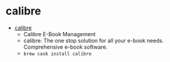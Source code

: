 # calibre
- [calibre](https://calibre-ebook.com/)
  -  Calibre E-Book Management
  - calibre: The one stop solution for all your e-book needs. Comprehensive e-book software.
  - `brew cask install calibre`
